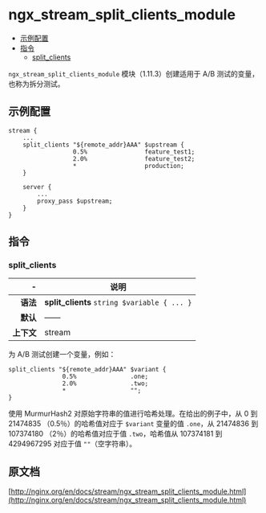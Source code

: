 # ngx_stream_split_clients_module

- [示例配置](#example_configuration)
- [指令](#directives)
    - [split_clients](#split_clients)

`ngx_stream_split_clients_module` 模块（1.11.3）创建适用于 A/B 测试的变量，也称为拆分测试。

<a id="example_configuration"></a>

## 示例配置

```nginx
stream {
    ...
    split_clients "${remote_addr}AAA" $upstream {
                  0.5%                feature_test1;
                  2.0%                feature_test2;
                  *                   production;
    }

    server {
        ...
        proxy_pass $upstream;
    }
}
```

<a id="directives"></a>

## 指令

### split_clients

|\-|说明|
|------:|------|
|**语法**|**split_clients** `string $variable { ... }`|
|**默认**|——|
|**上下文**|stream|

为 A/B 测试创建一个变量，例如：

```nginx
split_clients "${remote_addr}AAA" $variant {
               0.5%               .one;
               2.0%               .two;
               *                  "";
}
```

使用 MurmurHash2 对原始字符串的值进行哈希处理。在给出的例子中，从 0 到 21474835 （0.5％）的哈希值对应于 `$variant` 变量的值 `.one`，从 21474836 到 107374180 （2％）的哈希值对应于值 `.two`，哈希值从 107374181 到 4294967295 对应于值 `""`（空字符串）。

## 原文档
[http://nginx.org/en/docs/stream/ngx_stream_split_clients_module.html](http://nginx.org/en/docs/stream/ngx_stream_split_clients_module.html)